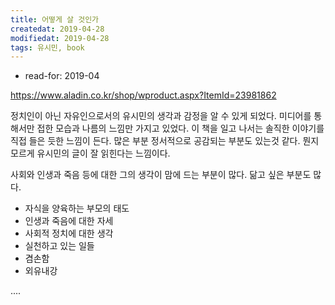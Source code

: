 ```yaml
---
title: 어떻게 살 것인가
createdat: 2019-04-28
modifiedat: 2019-04-28
tags: 유시민, book
---
```


* read-for: 2019-04

<https://www.aladin.co.kr/shop/wproduct.aspx?ItemId=23981862>

정치인이 아닌 자유인으로서의 유시민의 생각과 감정을 알 수 있게 되었다.
미디어를 통해서만 접한 모습과 나름의 느낌만 가지고 있었다.
이 책을 일고 나서는 솔직한 이야기를 직접 들은 듯한 느낌이 든다.
많은 부분 정서적으로 공감되는 부분도 있는것 같다.
뭔지 모르게 유시민의 글이 잘 읽힌다는 느낌이다.

사회와 인생과 죽음 등에 대한 그의 생각이 맘에 드는 부분이 많다.
닮고 싶은 부분도 많다.
* 자식을 양육하는 부모의 태도
* 인생과 죽음에 대한 자세
* 사회적 정치에 대한 생각
* 실천하고 있는 일들
* 겸손함
* 외유내강

....

